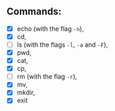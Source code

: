 ## Commands:

- [x] echo (with the flag `-n`),
- [x] cd,
- [ ] ls (with the flags `-l`, `-a` and `-F`),
- [x] pwd,
- [x] cat,
- [x] cp,
- [ ] rm (with the flag `-r`),
- [x] mv,
- [x] mkdir,
- [x] exit
